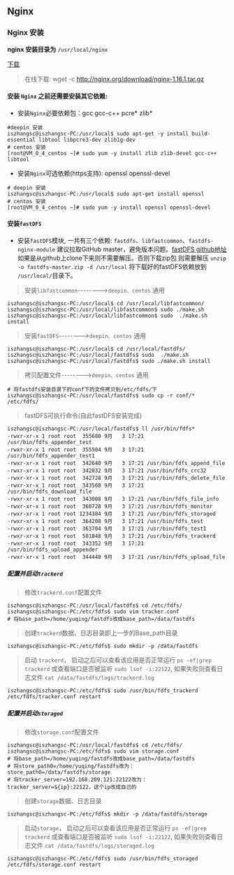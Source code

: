 ## Nginx
### Nginx 安装
**nginx 安装目录为** `/usr/local/nginx`

[下载](http://nginx.org/en/download.html)

> 在线下载: wget -c http://nginx.org/download/nginx-1.16.1.tar.gz

#### 安装 `Nginx` 之前还需要安装其它依赖:

- 安装`Nginx`必要依赖包：gcc gcc-c++ pcre* zlib*
```shell script
#deepin 安装
iszhangsc@iszhangsc-PC:/usr/local$ sudo apt-get -y install build-essential libtool libpcre3-dev zlib1g-dev
# centos 安装
[root@VM_0_4_centos ~]# sudo yum -y install zlib zlib-devel gcc-c++ libtool
```
- 安装`Nginx`可选依赖(https支持): openssl openssl-devel
 ```shell script
# deepin 安装
iszhangsc@iszhangsc-PC:/usr/local$ sudo apt-get install openssl
# centos 安装
[root@VM_0_4_centos ~]# sudo yum -y install openssl openssl-devel
```

#### 安装`fastDFS`
- 安装`fastDFS`模块, 一共有三个依赖: `fastdfs`、`libfastcommon`、`fastdfs-nginx-module` 
建议拉取GitHub master，避免版本问题。[fastDFS github地址](https://github.com/happyfish100)
如果是从github上clone下来则不需要解压。否则下载zip包 则需要解压 `unzip -o fastdfs-master.zip -d /usr/local`
将下载好的fastDFS依赖放到 `/usr/local/`目录下。

> 安装`libfastcommon`-------->`deepin、centos` 通用
```shell script
iszhangsc@iszhangsc-PC:/usr/local$ cd /usr/local/libfastcommon/
iszhangsc@iszhangsc-PC:/usr/local/libfastcommon$ sudo ./make.sh
iszhangsc@iszhangsc-PC:/usr/local/libfastcommon$ sudo  ./make.sh install
```
> 安装`fastDFS`-------->`deepin、centos` 通用
```shell script
iszhangsc@iszhangsc-PC:/usr/local$ cd /usr/local/fastdfs/
iszhangsc@iszhangsc-PC:/usr/local/fastdfs$ sudo  ./make.sh
iszhangsc@iszhangsc-PC:/usr/local/fastdfs$ sudo ./make.sh install
```
> 拷贝配置文件-------->`deepin、centos` 通用
```shell script
# 将fastdfs安装目录下的conf下的文件拷贝到/etc/fdfs/下
iszhangsc@iszhangsc-PC:/usr/local/fastdfs$ sudo cp -r conf/* /etc/fdfs/
```
> fastDFS可执行命令(自此fastDFS安装完成)
```shell script
iszhangsc@iszhangsc-PC:/usr/local/fastdfs$ ll /usr/bin/fdfs*
-rwxr-xr-x 1 root root  355680 9月   3 17:21 /usr/bin/fdfs_appender_test
-rwxr-xr-x 1 root root  355504 9月   3 17:21 /usr/bin/fdfs_appender_test1
-rwxr-xr-x 1 root root  342640 9月   3 17:21 /usr/bin/fdfs_append_file
-rwxr-xr-x 1 root root  342032 9月   3 17:21 /usr/bin/fdfs_crc32
-rwxr-xr-x 1 root root  342728 9月   3 17:21 /usr/bin/fdfs_delete_file
-rwxr-xr-x 1 root root  343568 9月   3 17:21 /usr/bin/fdfs_download_file
-rwxr-xr-x 1 root root  343008 9月   3 17:21 /usr/bin/fdfs_file_info
-rwxr-xr-x 1 root root  360728 9月   3 17:21 /usr/bin/fdfs_monitor
-rwxr-xr-x 1 root root 1234384 9月   3 17:21 /usr/bin/fdfs_storaged
-rwxr-xr-x 1 root root  364208 9月   3 17:21 /usr/bin/fdfs_test
-rwxr-xr-x 1 root root  363704 9月   3 17:21 /usr/bin/fdfs_test1
-rwxr-xr-x 1 root root  501848 9月   3 17:21 /usr/bin/fdfs_trackerd
-rwxr-xr-x 1 root root  343352 9月   3 17:21 /usr/bin/fdfs_upload_appender
-rwxr-xr-x 1 root root  344440 9月   3 17:21 /usr/bin/fdfs_upload_file
```
##### 配置并启动`trackerd`
> 修改`trackerd.conf`配置文件
```shell script
iszhangsc@iszhangsc-PC:/usr/local/fastdfs$ cd /etc/fdfs/
iszhangsc@iszhangsc-PC:/etc/fdfs$ sudo vim tracker.conf
# 将base_path=/home/yuqing/fastdfs改成base_path=/data/fastdfs
```
> 创建`trackerd`数据、日志目录即上一步的Base_path目录
```shell script
iszhangsc@iszhangsc-PC:/etc/fdfs$ sudo mkdir -p /data/fastdfs
```
> 启动 `trackerd`， 启动之后可以查看该应用是否正常运行 `ps -ef|grep trackerd` 或查看端口是否被监听 `sudo lsof -i:22122`,
> 如果失败则查看日志文件 `cat /data/fastdfs/logs/trackerd.log`
```shell script
iszhangsc@iszhangsc-PC:/etc/fdfs$ sudo /usr/bin/fdfs_trackerd /etc/fdfs/tracker.conf restart
```
##### 配置并启动`storaged`
> 修改`storage.conf`配置文件
```shell script
iszhangsc@iszhangsc-PC:/usr/local/fastdfs$ cd /etc/fdfs/
iszhangsc@iszhangsc-PC:/etc/fdfs$ sudo vim storage.conf
# 将base_path=/home/yuqing/fastdfs改成base_path=/data/fastdfs
# 将store_path0=/home/yuqing/fastdfs改为：store_path0=/data/fastdfs/storage
# 将tracker_server=192.168.209.121:22122改为：tracker_server=${ip}:22122，这个ip改成自己的
```
> 创建`storage`数据、日志目录
```shell script
iszhangsc@iszhangsc-PC:/etc/fdfs$ mkdir -p /data/fastdfs/storage
```
> 启动`storage`， 启动之后可以查看该应用是否正常运行 `ps -ef|grep trackerd` 或查看端口是否被监听 `sudo lsof -i:22122`,
> 如果失败则查看日志文件 `cat /data/fastdfs/logs/storaged.log`
```shell script
iszhangsc@iszhangsc-PC:/etc/fdfs$ sudo /usr/bin/fdfs_storaged /etc/fdfs/storage.conf restart
```